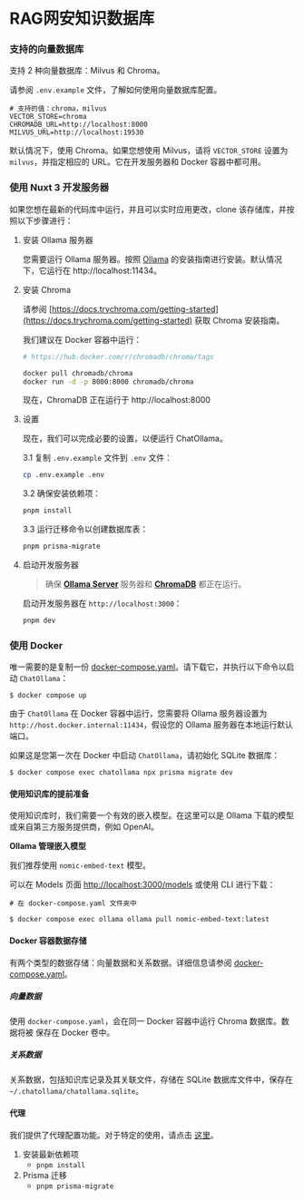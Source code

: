 # RAG网安知识数据库

### 支持的向量数据库

支持 2 种向量数据库：Milvus 和 Chroma。

请参阅 `.env.example` 文件，了解如何使用向量数据库配置。

```
# 支持的值：chroma，milvus
VECTOR_STORE=chroma
CHROMADB_URL=http://localhost:8000
MILVUS_URL=http://localhost:19530
```

默认情况下，使用 Chroma。如果您想使用 Milvus，请将 `VECTOR_STORE` 设置为 `milvus`，并指定相应的 URL。它在开发服务器和 Docker 容器中都可用。

### 使用 Nuxt 3 开发服务器

如果您想在最新的代码库中运行，并且可以实时应用更改，clone 该存储库，并按照以下步骤进行：

1. 安装 Ollama 服务器

    您需要运行 Ollama 服务器。按照 [Ollama](https://github.com/ollama/ollama) 的安装指南进行安装。默认情况下，它运行在 http://localhost:11434。

2. 安装 Chroma

    请参阅 [https://docs.trychroma.com/getting-started](https://docs.trychroma.com/getting-started) 获取 Chroma 安装指南。

    我们建议在 Docker 容器中运行：

    ```bash
    # https://hub.docker.com/r/chromadb/chroma/tags

    docker pull chromadb/chroma
    docker run -d -p 8000:8000 chromadb/chroma
    ```
    现在，ChromaDB 正在运行于 http://localhost:8000

3. 设置

    现在，我们可以完成必要的设置，以便运行 ChatOllama。

    3.1 复制 `.env.example` 文件到 `.env` 文件：

    ```bash
    cp .env.example .env
    ```

    3.2 确保安装依赖项：

    ```bash
    pnpm install
    ```

    3.3 运行迁移命令以创建数据库表：

    ```bash
    pnpm prisma-migrate
    ```

4. 启动开发服务器

    > 确保 __[Ollama Server](#ollama-server)__  服务器和 __[ChromaDB](#install-chromadb-and-startup)__  都正在运行。

    启动开发服务器在 `http://localhost:3000`：

    ```bash
    pnpm dev
    ```

### 使用 Docker

唯一需要的是复制一份 [docker-compose.yaml](./docker-compose.yaml)。请下载它，并执行以下命令以启动 `ChatOllama`：

```shell
$ docker compose up
```

由于 `ChatOllama` 在 Docker 容器中运行，您需要将 Ollama 服务器设置为 `http://host.docker.internal:11434`，假设您的 Ollama 服务器在本地运行默认端口。

如果这是您第一次在 Docker 中启动 `ChatOllama`，请初始化 SQLite 数据库：

```shell
$ docker compose exec chatollama npx prisma migrate dev
```

#### 使用知识库的提前准备

使用知识库时，我们需要一个有效的嵌入模型。在这里可以是 Ollama 下载的模型或来自第三方服务提供商，例如 OpenAI。

**Ollama 管理嵌入模型**

我们推荐使用 `nomic-embed-text` 模型。

可以在 Models 页面 [http://localhost:3000/models](http://localhost:3000/models) 或使用 CLI 进行下载：

```shell
# 在 docker-compose.yaml 文件夹中

$ docker compose exec ollama ollama pull nomic-embed-text:latest
```

#### Docker 容器数据存储

有两个类型的数据存储：向量数据和关系数据。详细信息请参阅 [docker-compose.yaml](./docker-compose.yaml)。

##### 向量数据

使用 `docker-compose.yaml`，会在同一 Docker 容器中运行 Chroma 数据库。数据将被 保存在 Docker 卷中。

##### 关系数据

关系数据，包括知识库记录及其关联文件，存储在 SQLite 数据库文件中，保存在 `~/.chatollama/chatollama.sqlite`。

#### 代理

我们提供了代理配置功能。对于特定的使用，请点击 [这里](docs/proxy-usage.md)。

1. 安装最新依赖项
    - `pnpm install`
2. Prisma 迁移
    - `pnpm prisma-migrate`
